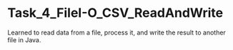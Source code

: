 # Task_4_FileI-O_CSV_ReadAndWrite
 Learned to read data from a file, process it, and write the result to another file in Java.
